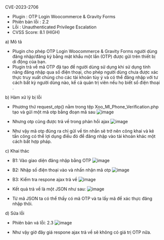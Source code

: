 CVE-2023-2706
- Plugin : OTP Login Woocommerce & Gravity Forms
- Phiên bản lỗi : 2.2
- Lỗi : Unauthenticated Privilege Escalation
- CVSS Score: 8.1 (HIGH)

a) Mô tả
- Plugin cho phép OTP Login Woocommerce & Gravity Forms người dùng đăng nhập/đăng ký bằng mật khẩu một lần (OTP) được gửi trên thiết bị di động của bạn.
- Plugin trả về mã OTP đã tạo để người dùng sử dụng khi sử dụng tính năng đăng nhập qua số điện thoại, cho phép người dùng chưa được xác thực truy xuất chúng cho các tài khoản tùy ý và có thể đăng nhập với tư cách bất kỳ người dùng nào, kể cả quản trị viên nếu họ biết số điện thoại .

b) Hàm xử lý bị lỗi
- Phương thứ request_otp() nằm trong tệp Xoo_Ml_Phone_Verification.php tạo và gửi một mã otp bằng đoạn mã sau
![image](https://github.com/Manh130902/wordpress/assets/93723285/51cd6163-b81a-4694-ae0c-6a797d4ac482)
 
- Nhưng otp cũng được trả về trong phản hồi ajax
![image](https://github.com/Manh130902/wordpress/assets/93723285/d5b9c921-c345-4ccd-9f22-4cc2368bab20)
 
- Như vậy mã otp đúng ra chỉ gửi về tin nhắn sẽ trở nên công khai và kẻ tấn công có thể lợi dụng điều đó để đăng nhập vào tài khoản khác một cách bất hợp pháp.

c) Khai thác

- B1: Vào giao diện đăng nhập bằng OTP
![image](https://github.com/Manh130902/wordpress/assets/93723285/7faf6def-7a56-4f14-b933-c4c6603c7350)
 
- B2: Nhập số điện thoại vào và nhấn nhận mã otp
![image](https://github.com/Manh130902/wordpress/assets/93723285/bce7f80c-bbb8-4df6-abc4-103d57422ff5)
 
- B3: Kiểm tra respone ajax trả về
![image](https://github.com/Manh130902/wordpress/assets/93723285/39bdfbbb-42ce-4ad6-b491-3de7db076b02)
 
- Kết quả trả về là một JSON như sau:
![image](https://github.com/Manh130902/wordpress/assets/93723285/4423de47-79ab-4a8a-9dbe-e66760bf0e02)
 
- Từ mã JSON ta có thể thấy có mã OTP và ta lấy mã để xác thực đăng nhập thôi.

d) Sửa lỗi 
- Phiên bản vá lỗi: 2.3
![image](https://github.com/Manh130902/wordpress/assets/93723285/a9e8f20a-7150-4003-8bfd-f4ad1ce38d75)
 
- Như vậy giờ đây giá respone ajax trả về sẽ không có giá trị OTP nữa.


